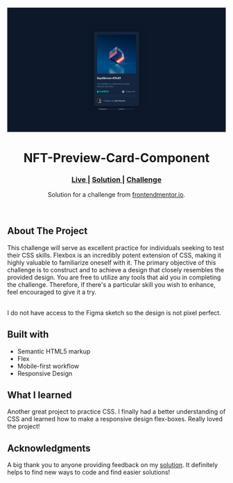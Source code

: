 <img src="./screenshots/desktop-view.png"></img>

<h1 align="center">NFT-Preview-Card-Component</h1>

<div align="center">
  <h3>
    <a href="https://parham-dev27.github.io/NFT-Preview-Card-Component" color="white">
      Live
    </a>
    <span> | </span>
    <a href="https://www.frontendmentor.io/solutions/nft-preview-card-component-by-parhamdev27-SgqT38pL7t">
      Solution
    </a>
   <span> | </span>
    <a href="https://www.frontendmentor.io/challenges/nft-preview-card-component-SbdUL_w0U">
      Challenge
    </a>
  </h3>
</div>
<div align="center">
   Solution for a challenge from  <a href="https://www.frontendmentor.io/" target="_blank">frontendmentor.io</a>.
</div>
<br>
<br>

## About The Project

<p>This challenge will serve as excellent practice for individuals seeking to test their CSS skills. Flexbox is an incredibly potent extension of CSS, making it highly valuable to familiarize oneself with it. The primary objective of this challenge is to construct and to achieve a design that closely resembles the provided design. You are free to utilize any tools that aid you in completing the challenge. Therefore, if there's a particular skill you wish to enhance, feel encouraged to give it a try.
<br>
<br> <p>I do not have access to the Figma sketch so the design is not pixel perfect.</p>

## Built with

-   Semantic HTML5 markup
-   Flex
-   Mobile-first workflow
-   Responsive Design

## What I learned

Another great project to practice CSS. I finally had a better understanding of CSS and learned how to make a responsive design flex-boxes. Really loved the project!

## Acknowledgments

A big thank you to anyone providing feedback on my <a href="https://www.frontendmentor.io/solutions/nft-preview-card-component-by-parhamdev27-SgqT38pL7t">solution</a>. It definitely helps to find new ways to code and find easier solutions!
